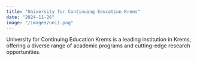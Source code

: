 ```yaml
---
title: "University for Continuing Education Krems"
date: "2024-11-26"
image: "/images/uni1.png"
---
```

University for Continuing Education Krems is a leading institution in Krems, offering a diverse range of academic programs and cutting-edge research opportunities.
